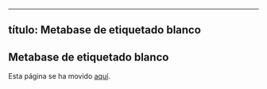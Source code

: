 ***

## título: Metabase de etiquetado blanco

## Metabase de etiquetado blanco

Esta página se ha movido [aquí](../enterprise-guide/whitelabeling.md).
